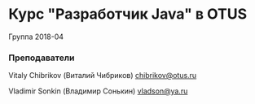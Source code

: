 # Курс "Разработчик Java" в OTUS
Группа 2018-04


### Преподаватели
Vitaly Chibrikov (Виталий Чибриков)
chibrikov@otus.ru

Vladimir Sonkin (Владимир Сонькин)
vladson@ya.ru
